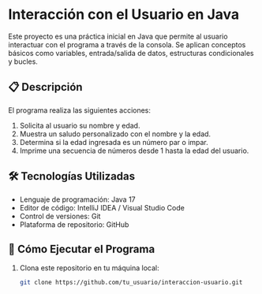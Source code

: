 # Interacción con el Usuario en Java

Este proyecto es una práctica inicial en Java que permite al usuario interactuar con el programa a través de la consola. Se aplican conceptos básicos como variables, entrada/salida de datos, estructuras condicionales y bucles.

## 📋 Descripción

El programa realiza las siguientes acciones:

1. Solicita al usuario su nombre y edad.
2. Muestra un saludo personalizado con el nombre y la edad.
3. Determina si la edad ingresada es un número par o impar.
4. Imprime una secuencia de números desde 1 hasta la edad del usuario.

## 🛠️ Tecnologías Utilizadas

- Lenguaje de programación: Java 17
- Editor de código: IntelliJ IDEA / Visual Studio Code
- Control de versiones: Git
- Plataforma de repositorio: GitHub

## 🚀 Cómo Ejecutar el Programa

1. Clona este repositorio en tu máquina local:
   ```bash
   git clone https://github.com/tu_usuario/interaccion-usuario.git
